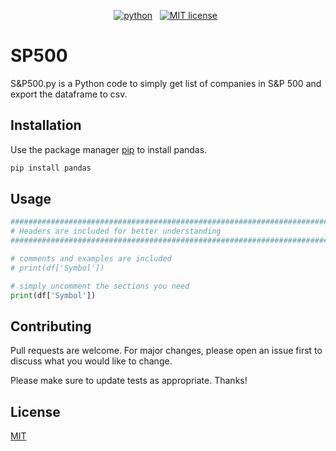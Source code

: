 <!-- buttons -->
<p align="center">
    <a href="https://www.python.org/">
        <img src="https://img.shields.io/badge/python-v3-brightgreen.svg"
            alt="python"></a> &nbsp;    
    <a href="https://opensource.org/licenses/MIT">
        <img src="https://img.shields.io/badge/license-MIT-brightgreen.svg"
            alt="MIT license"></a> &nbsp;
</p>

<!-- content -->

# SP500

S&P500.py is a Python code to simply get list of companies in S&P 500 and export the dataframe to csv.

## Installation

Use the package manager [pip](https://pip.pypa.io/en/stable/) to install pandas.

```bash
pip install pandas
```

## Usage

```python
##############################################################################################################
# Headers are included for better understanding
##############################################################################################################

# comments and examples are included
# print(df['Symbol'])

# simply uncomment the sections you need
print(df['Symbol'])

```

## Contributing
Pull requests are welcome. For major changes, please open an issue first to discuss what you would like to change.

Please make sure to update tests as appropriate. Thanks!

## License
[MIT](https://choosealicense.com/licenses/mit/)
